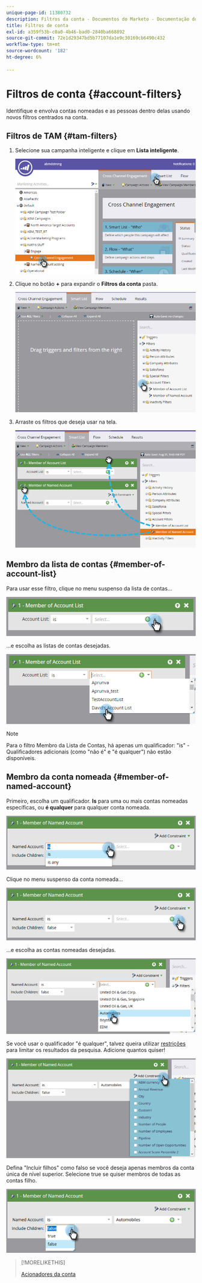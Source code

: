 ```yaml
---
unique-page-id: 11380732
description: Filtros da conta - Documentos do Marketo - Documentação do produto
title: Filtros de conta
exl-id: a359f53b-c0a0-4b46-bad0-2840ba668892
source-git-commit: 72e1d29347bd5b77107da1e9c30169cb6490c432
workflow-type: tm+mt
source-wordcount: '182'
ht-degree: 6%

---
```


# Filtros de conta {#account-filters}

Identifique e envolva contas nomeadas e as pessoas dentro delas usando novos filtros centrados na conta.

## Filtros de TAM {#tam-filters}

1. Selecione sua campanha inteligente e clique em **Lista inteligente**.

   ![](assets/one.png)

1. Clique no botão **+** para expandir o **Filtros da conta** pasta.

   ![](assets/two.png)

1. Arraste os filtros que deseja usar na tela.

   ![](assets/three.png)

## Membro da lista de contas {#member-of-account-list}

Para usar esse filtro, clique no menu suspenso da lista de contas...

![](assets/four.png)

...e escolha as listas de contas desejadas.

![](assets/five.png)

>[!NOTE]
>
>Para o filtro Membro da Lista de Contas, há apenas um qualificador: &quot;is&quot; - Qualificadores adicionais (como &quot;não é&quot; e &quot;é qualquer&quot;) não estão disponíveis.

## Membro da conta nomeada {#member-of-named-account}

Primeiro, escolha um qualificador. **Is** para uma ou mais contas nomeadas específicas, ou **é qualquer** para qualquer conta nomeada.

![](assets/six.png)

Clique no menu suspenso da conta nomeada...

![](assets/seven.png)

...e escolha as contas nomeadas desejadas.

![](assets/eight.png)

Se você usar o qualificador &quot;é qualquer&quot;, talvez queira utilizar [restrições](/help/marketo/product-docs/core-marketo-concepts/smart-lists-and-static-lists/using-smart-lists/add-a-constraint-to-a-smart-list-filter.md) para limitar os resultados da pesquisa. Adicione quantos quiser!

![](assets/nine.png)

Defina &quot;Incluir filhos&quot; como falso se você deseja apenas membros da conta única de nível superior. Selecione true se quiser membros de todas as contas filho.

![](assets/ten.png)

>[!MORELIKETHIS]
>
>[Acionadores da conta](/help/marketo/product-docs/target-account-management/engage/account-triggers.md)
